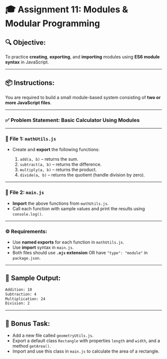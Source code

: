 # 🎓 **Assignment 11: Modules & Modular Programming**

## 🔍 **Objective:**

To practice **creating**, **exporting**, and **importing** modules using **ES6 module syntax** in JavaScript.

---

## 📦 **Instructions:**

You are required to build a small module-based system consisting of **two or more JavaScript files**.

---

### ✅ **Problem Statement: Basic Calculator Using Modules**

---

### 📁 File 1: `mathUtils.js`

- Create and **export** the following functions:

  1. `add(a, b)` – returns the sum.
  2. `subtract(a, b)` – returns the difference.
  3. `multiply(a, b)` – returns the product.
  4. `divide(a, b)` – returns the quotient (handle division by zero).

---

### 📁 File 2: `main.js`

- **Import** the above functions from `mathUtils.js`.
- Call each function with sample values and print the results using `console.log()`.

---

### ⚙️ **Requirements:**

- Use **named exports** for each function in `mathUtils.js`.
- Use **import** syntax in `main.js`.
- Both files should use **`.mjs` extension** OR have `"type": "module"` in `package.json`.

---

## 🧪 Sample Output:

```bash
Addition: 10
Subtraction: 4
Multiplication: 24
Division: 2
```

---

## 🎯 Bonus Task:

- Add a new file called `geometryUtils.js`.
- Export a default class `Rectangle` with properties `length` and `width`, and a method `getArea()`.
- Import and use this class in `main.js` to calculate the area of a rectangle.
